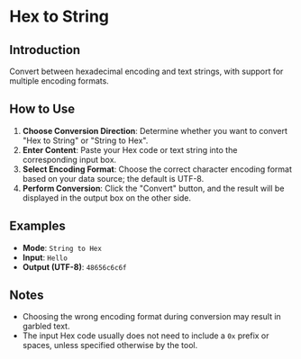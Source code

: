 # Hex to String

## Introduction

Convert between hexadecimal encoding and text strings, with support for multiple encoding formats.

## How to Use

1.  **Choose Conversion Direction**: Determine whether you want to convert "Hex to String" or "String to Hex".
2.  **Enter Content**: Paste your Hex code or text string into the corresponding input box.
3.  **Select Encoding Format**: Choose the correct character encoding format based on your data source; the default is UTF-8.
4.  **Perform Conversion**: Click the "Convert" button, and the result will be displayed in the output box on the other side.

## Examples

- **Mode**: `String to Hex`
- **Input**: `Hello`
- **Output (UTF-8)**: `48656c6c6f`

## Notes

- Choosing the wrong encoding format during conversion may result in garbled text.
- The input Hex code usually does not need to include a `0x` prefix or spaces, unless specified otherwise by the tool.
